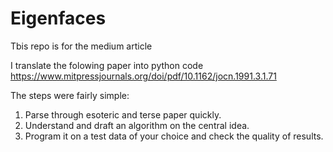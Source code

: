 # Eigenfaces

Tbis repo is for the medium article

I translate the folowing paper into python code
https://www.mitpressjournals.org/doi/pdf/10.1162/jocn.1991.3.1.71

The steps were fairly simple:
1. Parse through esoteric and terse paper quickly.
2. Understand and draft an algorithm on the central idea.
3. Program it on a test data of your choice and check the quality of results.

